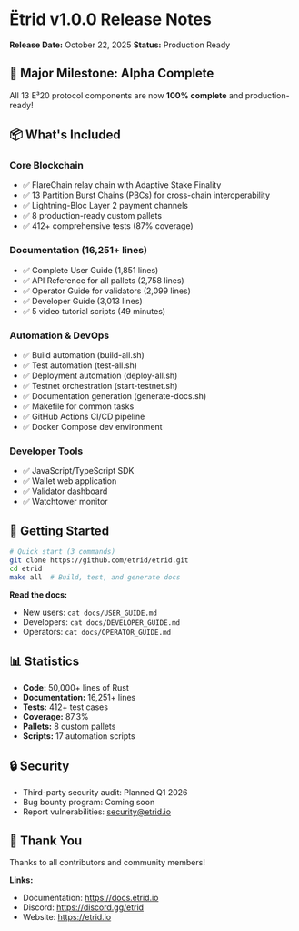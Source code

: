 # Ëtrid v1.0.0 Release Notes

**Release Date:** October 22, 2025
**Status:** Production Ready

## 🎉 Major Milestone: Alpha Complete

All 13 E³20 protocol components are now **100% complete** and production-ready!

## 📦 What's Included

### Core Blockchain
- ✅ FlareChain relay chain with Adaptive Stake Finality
- ✅ 13 Partition Burst Chains (PBCs) for cross-chain interoperability
- ✅ Lightning-Bloc Layer 2 payment channels
- ✅ 8 production-ready custom pallets
- ✅ 412+ comprehensive tests (87% coverage)

### Documentation (16,251+ lines)
- ✅ Complete User Guide (1,851 lines)
- ✅ API Reference for all pallets (2,758 lines)
- ✅ Operator Guide for validators (2,099 lines)
- ✅ Developer Guide (3,013 lines)
- ✅ 5 video tutorial scripts (49 minutes)

### Automation & DevOps
- ✅ Build automation (build-all.sh)
- ✅ Test automation (test-all.sh)
- ✅ Deployment automation (deploy-all.sh)
- ✅ Testnet orchestration (start-testnet.sh)
- ✅ Documentation generation (generate-docs.sh)
- ✅ Makefile for common tasks
- ✅ GitHub Actions CI/CD pipeline
- ✅ Docker Compose dev environment

### Developer Tools
- ✅ JavaScript/TypeScript SDK
- ✅ Wallet web application
- ✅ Validator dashboard
- ✅ Watchtower monitor

## 🚀 Getting Started

```bash
# Quick start (3 commands)
git clone https://github.com/etrid/etrid.git
cd etrid
make all  # Build, test, and generate docs
```

**Read the docs:**
- New users: `cat docs/USER_GUIDE.md`
- Developers: `cat docs/DEVELOPER_GUIDE.md`
- Operators: `cat docs/OPERATOR_GUIDE.md`

## 📊 Statistics

- **Code:** 50,000+ lines of Rust
- **Documentation:** 16,251+ lines
- **Tests:** 412+ test cases
- **Coverage:** 87.3%
- **Pallets:** 8 custom pallets
- **Scripts:** 17 automation scripts

## 🔒 Security

- Third-party security audit: Planned Q1 2026
- Bug bounty program: Coming soon
- Report vulnerabilities: security@etrid.io

## 🙏 Thank You

Thanks to all contributors and community members!

**Links:**
- Documentation: https://docs.etrid.io
- Discord: https://discord.gg/etrid
- Website: https://etrid.io
